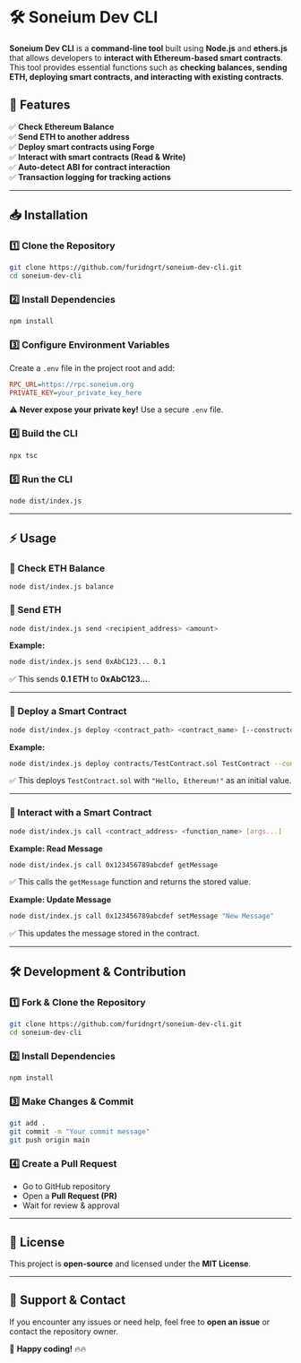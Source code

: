 # 🛠️ Soneium Dev CLI

**Soneium Dev CLI** is a **command-line tool** built using **Node.js** and **ethers.js** that allows developers to **interact with Ethereum-based smart contracts**. This tool provides essential functions such as **checking balances, sending ETH, deploying smart contracts, and interacting with existing contracts**.

## 🚀 Features

✅ **Check Ethereum Balance**  
✅ **Send ETH to another address**  
✅ **Deploy smart contracts using Forge**  
✅ **Interact with smart contracts (Read & Write)**  
✅ **Auto-detect ABI for contract interaction**  
✅ **Transaction logging for tracking actions**  

---

## 📥 Installation

### **1️⃣ Clone the Repository**
```sh
git clone https://github.com/furidngrt/soneium-dev-cli.git
cd soneium-dev-cli
```

### **2️⃣ Install Dependencies**
```sh
npm install
```

### **3️⃣ Configure Environment Variables**
Create a `.env` file in the project root and add:

```ini
RPC_URL=https://rpc.soneium.org
PRIVATE_KEY=your_private_key_here
```
⚠️ **Never expose your private key!** Use a secure `.env` file.

### **4️⃣ Build the CLI**
```sh
npx tsc
```

### **5️⃣ Run the CLI**
```sh
node dist/index.js
```

---

## ⚡ Usage

### **🔹 Check ETH Balance**
```sh
node dist/index.js balance
```

### **🔹 Send ETH**
```sh
node dist/index.js send <recipient_address> <amount>
```
**Example:**
```sh
node dist/index.js send 0xAbC123... 0.1
```
✅ This sends **0.1 ETH** to **0xAbC123...**.

---

### **🔹 Deploy a Smart Contract**
```sh
node dist/index.js deploy <contract_path> <contract_name> [--constructor-args <args...>]
```
**Example:**
```sh
node dist/index.js deploy contracts/TestContract.sol TestContract --constructor-args "Hello, Ethereum!"
```
✅ This deploys `TestContract.sol` with `"Hello, Ethereum!"` as an initial value.

---

### **🔹 Interact with a Smart Contract**
```sh
node dist/index.js call <contract_address> <function_name> [args...]
```
**Example: Read Message**
```sh
node dist/index.js call 0x123456789abcdef getMessage
```
✅ This calls the `getMessage` function and returns the stored value.

**Example: Update Message**
```sh
node dist/index.js call 0x123456789abcdef setMessage "New Message"
```
✅ This updates the message stored in the contract.

---

## 🛠️ Development & Contribution

### **1️⃣ Fork & Clone the Repository**
```sh
git clone https://github.com/furidngrt/soneium-dev-cli.git
cd soneium-dev-cli
```

### **2️⃣ Install Dependencies**
```sh
npm install
```

### **3️⃣ Make Changes & Commit**
```sh
git add .
git commit -m "Your commit message"
git push origin main
```

### **4️⃣ Create a Pull Request**
- Go to GitHub repository  
- Open a **Pull Request (PR)**  
- Wait for review & approval  

---

## 📜 License
This project is **open-source** and licensed under the **MIT License**.

---

## 🤝 Support & Contact
If you encounter any issues or need help, feel free to **open an issue** or contact the repository owner.

🚀 **Happy coding!** 🔥🔥

